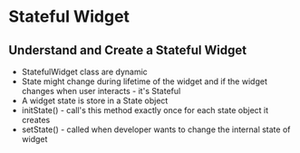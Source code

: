 # Stateful Widget

## Understand and Create a Stateful Widget

* StatefulWidget class are dynamic
* State might change during lifetime of the widget and if the widget changes when user interacts - it's Stateful
* A widget state is store in a State object
* initState() - call's this method exactly once for each state object it creates
* setState() - called when developer wants to change the internal state of widget
